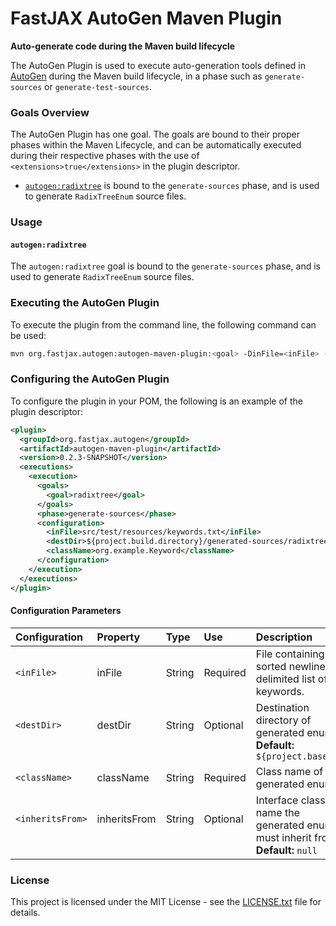 # FastJAX AutoGen Maven Plugin

**Auto-generate code during the Maven build lifecycle**

The AutoGen Plugin is used to execute auto-generation tools defined in [AutoGen](..) during the Maven build lifecycle, in a phase such as `generate-sources` or `generate-test-sources`.

### Goals Overview

The AutoGen Plugin has one goal. The goals are bound to their proper phases within the Maven Lifecycle, and can be automatically executed during their respective phases with the use of `<extensions>true</extensions>` in the plugin descriptor.

* [`autogen:radixtree`](#autogenradixtree) is bound to the `generate-sources` phase, and is used to generate `RadixTreeEnum` source files.

### Usage

#### `autogen:radixtree`

The `autogen:radixtree` goal is bound to the `generate-sources` phase, and is used to generate `RadixTreeEnum` source files.

### Executing the AutoGen Plugin

To execute the plugin from the command line, the following command can be used:

```bash
mvn org.fastjax.autogen:autogen-maven-plugin:<goal> -DinFile=<inFile> -DclassName=<className> -DdestDir=[destDir] -DinheritsFrom=[inheritsFrom]
```

### Configuring the AutoGen Plugin

To configure the plugin in your POM, the following is an example of the plugin descriptor:

```xml
<plugin>
  <groupId>org.fastjax.autogen</groupId>
  <artifactId>autogen-maven-plugin</artifactId>
  <version>0.2.3-SNAPSHOT</version>
  <executions>
    <execution>
      <goals>
        <goal>radixtree</goal>
      </goals>
      <phase>generate-sources</phase>
      <configuration>
        <inFile>src/test/resources/keywords.txt</inFile>
        <destDir>${project.build.directory}/generated-sources/radixtree</destDir>
        <className>org.example.Keyword</className>
      </configuration>
    </execution>
  </executions>
</plugin>
```

#### Configuration Parameters

| **Configuration**          | **Property**           | **Type**          | **Use**            | **Description**                                                                   |
|:---------------------------|:-----------------------|:------------------|:-------------------|:----------------------------------------------------------------------------------|
| `<inFile>`                 | inFile                 | String            | Required           | File containing sorted newline-delimited list of keywords.                        |
| `<destDir>`<br>&nbsp;      | destDir<br>&nbsp;      | String<br>&nbsp;  | Optional<br>&nbsp; | Destination directory of generated enum.<br>**Default:** `${project.basedir}`     |
| `<className>`              | className              | String            | Required           | Class name of generated enum.                                                     |
| `<inheritsFrom>`<br>&nbsp; | inheritsFrom<br>&nbsp; | String<br>&nbsp;  | Optional<br>&nbsp; | Interface class name the generated enum must inherit from.<br>**Default:** `null` |

### License

This project is licensed under the MIT License - see the [LICENSE.txt](LICENSE.txt) file for details.

[mvn-plugin]: https://img.shields.io/badge/mvn-plugin-lightgrey.svg